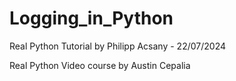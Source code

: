 # Logging_in_Python
Real Python Tutorial by Philipp Acsany - 22/07/2024

Real Python Video course by Austin Cepalia
